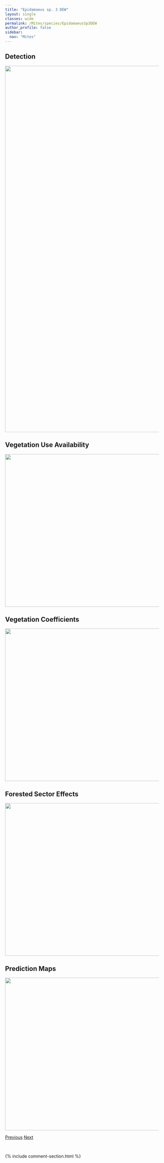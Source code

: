 ```yaml
---
title: "Epidamaeus sp. 3 DEW"
layout: single
classes: wide
permalink: /Mites/species/EpidamaeusSp3DEW
author_profile: false
sidebar:
  nav: "Mites"
---
```


<h2>Detection</h2>

<a href="https://drive.google.com/uc?export=view&id=1ddnijkgQn76klaUQSk_FWLV3xKZrHN16">
<img src="https://drive.google.com/uc?export=view&id=1ddnijkgQn76klaUQSk_FWLV3xKZrHN16" height = "1200" width = "800">
</a>


<h2>Vegetation Use Availability</h2>

<a href="https://drive.google.com/uc?export=view&id=1imcOtc7pqerI5yQfik9irysLpraIcU9S">
<img src="https://drive.google.com/uc?export=view&id=1imcOtc7pqerI5yQfik9irysLpraIcU9S" height = "500" width = "1000">
</a>


<h2>Vegetation Coefficients</h2>

<a href="https://drive.google.com/uc?export=view&id=1FPf94pIiRDl2fdDzO1v0P-6cQgYTFb3T">
<img src="https://drive.google.com/uc?export=view&id=1FPf94pIiRDl2fdDzO1v0P-6cQgYTFb3T" height = "500" width = "1000">
</a>


<h2>Forested Sector Effects</h2>

<a href="https://drive.google.com/uc?export=view&id=1j4lf4h7oSjeTUjZAZdkuj-uVa4IinnH6">
<img src="https://drive.google.com/uc?export=view&id=1j4lf4h7oSjeTUjZAZdkuj-uVa4IinnH6" height = "500" width = "1000">
</a>


<h2>Prediction Maps</h2>

<a href="https://drive.google.com/uc?export=view&id=1ovACKHf_tjj65YUZZHWKFHsxq_YFqaHU">
<img src="https://drive.google.com/uc?export=view&id=1ovACKHf_tjj65YUZZHWKFHsxq_YFqaHU" height = "500" width = "1000">
</a>


<a href="/DevelopmentWebsite/Mites/species/EpidamaeusSp2DEW" class="pagination--pager" title="Epidamaeus sp. 2 DEW">Previous</a> <a href="/DevelopmentWebsite/Mites/species/EpidamaeusSp4DEW" class="pagination--pager" title="Epidamaeus sp. 4 DEW">Next</a>

<p>&nbsp;</p>

{% include comment-section.html %}
